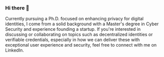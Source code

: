 ### Hi there 👋

Currently pursuing a Ph.D. focused on enhancing privacy for digital identities, I come from a solid background with a Master's degree in Cyber Security and experience founding a startup. If you're interested in discussing or collaborating on topics such as decentralized identities or verifiable credentials, especially in how we can deliver these with exceptional user experience and security, feel free to connect with me on LinkedIn.
